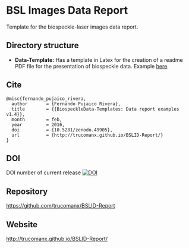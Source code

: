 # BSL Images Data Report
Template for the biospeckle-laser images data report. 

## Directory structure
* **Data-Template:** Has a template in Latex for the creation of a readme PDF file for the presentation of biospeckle data. Example [here](https://github.com/trucomanx/BiospeckleData-Templates/raw/master/Data-Template/readme.pdf).

## Cite

	@misc{fernando_pujaico_rivera,
	  author       = {Fernando Pujaico Rivera},
	  title        = {{BiospeckleData-Templates: Data report examples v1.4}},
	  month        = feb,
	  year         = 2016,
	  doi          = {10.5281/zenodo.49905},
	  url          = {http://trucomanx.github.io/BSLID-Report/}
	}

## DOI
DOI number of current release
[![DOI](https://zenodo.org/badge/18474/trucomanx/BSLID-Report.svg)](https://zenodo.org/badge/latestdoi/18474/trucomanx/BSLID-Report)

## Repository
https://github.com/trucomanx/BSLID-Report

## Website 
http://trucomanx.github.io/BSLID-Report/

